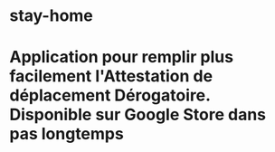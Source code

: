 # stay-home
#
# Application pour remplir plus facilement l'Attestation de déplacement Dérogatoire. Disponible sur Google Store dans pas longtemps 
